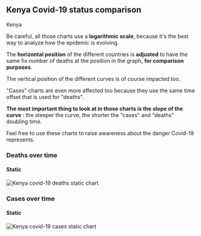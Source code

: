 ## Kenya Covid-19 status comparison 

Kenya



Be careful, all those charts use a **logarithmic scale**, because it's the best way to analyze how the epidemic is evolving.
 
The **horizontal position** of the different countries is **adjusted** to have the same fix number of deaths at the position in the graph, **for comparison purposes**.

The vertical position of the different curves is of course impacted too.

"Cases" charts are even more affected too because they use the same time offset that is used for "deaths".

**The most important thing to look at in those charts is the slope of the curve** : the steeper the curve, the shorter the "cases" and "deaths" doubling time.

Feel free to use these charts to raise awareness about the danger Covid-19 represents. 


 
### Deaths over time
 
#### Static
![Kenya covid-19 deaths static chart](https://raw.githubusercontent.com/madlag/coronavirus_study/master/notebooks/graphs/2020-03-31/countries/Kenya/2020-03-31_Kenya_deaths.png "Kenya covid-19 deaths static chart")   

 
### Cases over time
 
#### Static
![Kenya covid-19 cases static chart](https://raw.githubusercontent.com/madlag/coronavirus_study/master/notebooks/graphs/2020-03-31/countries/Kenya/2020-03-31_Kenya_cases.png "Kenya covid-19 cases static chart")   

